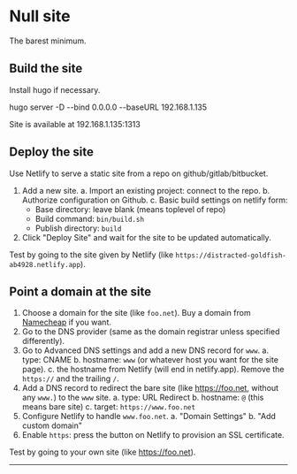 # Null site

The barest minimum.

## Build the site

Install hugo if necessary.

hugo server -D --bind 0.0.0.0 --baseURL 192.168.1.135

Site is available at 192.168.1.135:1313

## Deploy the site

Use Netlify to serve a static site from a repo on github/gitlab/bitbucket.

1. Add a new site.
a. Import an existing project: connect to the repo.
b. Authorize configuration on Github.
c. Basic build settings on netlify form:
   - Base directory: leave blank (means toplevel of repo)
   - Build command: `bin/build.sh`
   - Publish directory: `build`
2. Click "Deploy Site" and wait for the site to be updated automatically.

Test by going to the site given by Netlify (like `https://distracted-goldfish-ab4928.netlify.app`).

## Point a domain at the site

1. Choose a domain for the site (like `foo.net`).  Buy a domain from [Namecheap](https://namecheap.net) if you want.
2. Go to the DNS provider (same as the domain registrar unless specified differently).
3. Go to Advanced DNS settings and add a new DNS record for `www`.
a. type: CNAME
b. hostname: `www` (or whatever host you want for the site page).
c. the hostname from Netlify (will end in netlify.app).  Remove the `https://` and the trailing `/`.
4. Add a DNS record to redirect the bare site (like https://foo.net, without any `www.`) to the `www` site.
a. type: URL Redirect
b. hostname: `@` (this means bare site)
c. target: `https://www.foo.net`
5. Configure Netlify to handle `www.foo.net`.
a. "Domain Settings"
b. "Add custom domain"
6. Enable `https`: press the button on Netlify to provision an SSL certificate.

Test by going to your own site (like https://foo.net).

---
